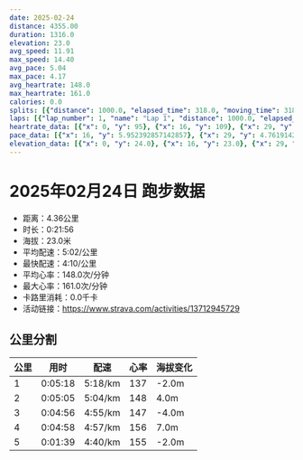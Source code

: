 ```yaml
---
date: 2025-02-24
distance: 4355.00
duration: 1316.0
elevation: 23.0
avg_speed: 11.91
max_speed: 14.40
avg_pace: 5.04
max_pace: 4.17
avg_heartrate: 148.0
max_heartrate: 161.0
calories: 0.0
splits: [{"distance": 1000.0, "elapsed_time": 318.0, "moving_time": 318.0, "average_speed": 3.14, "pace": 5.307866242038216, "average_heartrate": 137.05974842767296, "elevation_difference": -2.0, "split_number": 1}, {"distance": 1001.5, "elapsed_time": 305.0, "moving_time": 305.0, "average_speed": 3.28, "pace": 5.081310975609756, "average_heartrate": 148.6983606557377, "elevation_difference": 4.0, "split_number": 2}, {"distance": 1000.0, "elapsed_time": 296.0, "moving_time": 296.0, "average_speed": 3.38, "pace": 4.930976331360947, "average_heartrate": 147.35472972972974, "elevation_difference": -4.0, "split_number": 3}, {"distance": 1001.5, "elapsed_time": 298.0, "moving_time": 298.0, "average_speed": 3.36, "pace": 4.960327380952381, "average_heartrate": 156.75503355704697, "elevation_difference": 7.0, "split_number": 4}, {"distance": 352.0, "elapsed_time": 99.0, "moving_time": 99.0, "average_speed": 3.56, "pace": 4.681657303370786, "average_heartrate": 155.96969696969697, "elevation_difference": -2.0, "split_number": 5}]
laps: [{"lap_number": 1, "name": "Lap 1", "distance": 1000.0, "elapsed_time": 317.0, "moving_time": 317.0, "average_speed": 3.15, "pace": 5.291015873015873, "average_heartrate": 136.04347826086956, "max_heartrate": 148, "start_date": "2025-02-24 19:49:28+00:00", "elevation_difference": 2.0}, {"lap_number": 2, "name": "Lap 2", "distance": 1000.0, "elapsed_time": 304.0, "moving_time": 304.0, "average_speed": 3.29, "pace": 5.065866261398176, "average_heartrate": 148.7391304347826, "max_heartrate": 154, "start_date": "2025-02-24 19:54:46+00:00", "elevation_difference": 9.0}, {"lap_number": 3, "name": "Lap 3", "distance": 1000.0, "elapsed_time": 296.0, "moving_time": 296.0, "average_speed": 3.38, "pace": 4.930976331360947, "average_heartrate": 147.17391304347825, "max_heartrate": 153, "start_date": "2025-02-24 19:59:51+00:00", "elevation_difference": 0.0}, {"lap_number": 4, "name": "Lap 4", "distance": 1000.0, "elapsed_time": 297.0, "moving_time": 297.0, "average_speed": 3.37, "pace": 4.94560830860534, "average_heartrate": 156.7391304347826, "max_heartrate": 161, "start_date": "2025-02-24 20:04:47+00:00", "elevation_difference": 11.0}, {"lap_number": 5, "name": "Lap 5", "distance": 355.21, "elapsed_time": 100.0, "moving_time": 100.0, "average_speed": 3.55, "pace": 4.694845070422535, "average_heartrate": 155.75, "max_heartrate": 159, "start_date": "2025-02-24 20:09:44+00:00", "elevation_difference": 0.0}]
heartrate_data: [{"x": 0, "y": 95}, {"x": 16, "y": 109}, {"x": 29, "y": 120}, {"x": 42, "y": 132}, {"x": 56, "y": 138}, {"x": 70, "y": 132}, {"x": 84, "y": 137}, {"x": 98, "y": 137}, {"x": 112, "y": 138}, {"x": 127, "y": 139}, {"x": 140, "y": 139}, {"x": 154, "y": 138}, {"x": 167, "y": 141}, {"x": 182, "y": 139}, {"x": 196, "y": 139}, {"x": 210, "y": 142}, {"x": 224, "y": 139}, {"x": 237, "y": 143}, {"x": 251, "y": 144}, {"x": 264, "y": 146}, {"x": 277, "y": 147}, {"x": 291, "y": 148}, {"x": 305, "y": 147}, {"x": 319, "y": 147}, {"x": 333, "y": 146}, {"x": 346, "y": 148}, {"x": 360, "y": 147}, {"x": 374, "y": 149}, {"x": 388, "y": 152}, {"x": 401, "y": 151}, {"x": 415, "y": 152}, {"x": 428, "y": 153}, {"x": 442, "y": 152}, {"x": 456, "y": 151}, {"x": 470, "y": 152}, {"x": 483, "y": 154}, {"x": 496, "y": 151}, {"x": 509, "y": 150}, {"x": 521, "y": 150}, {"x": 533, "y": 148}, {"x": 545, "y": 146}, {"x": 558, "y": 141}, {"x": 570, "y": 146}, {"x": 583, "y": 145}, {"x": 597, "y": 146}, {"x": 611, "y": 144}, {"x": 624, "y": 146}, {"x": 637, "y": 149}, {"x": 650, "y": 149}, {"x": 662, "y": 148}, {"x": 675, "y": 146}, {"x": 688, "y": 148}, {"x": 701, "y": 148}, {"x": 713, "y": 144}, {"x": 726, "y": 144}, {"x": 738, "y": 148}, {"x": 751, "y": 148}, {"x": 764, "y": 151}, {"x": 777, "y": 153}, {"x": 790, "y": 145}, {"x": 803, "y": 144}, {"x": 816, "y": 145}, {"x": 829, "y": 144}, {"x": 842, "y": 145}, {"x": 855, "y": 148}, {"x": 868, "y": 147}, {"x": 882, "y": 150}, {"x": 895, "y": 147}, {"x": 908, "y": 148}, {"x": 921, "y": 151}, {"x": 934, "y": 151}, {"x": 946, "y": 152}, {"x": 960, "y": 153}, {"x": 973, "y": 155}, {"x": 987, "y": 157}, {"x": 1001, "y": 154}, {"x": 1014, "y": 155}, {"x": 1027, "y": 156}, {"x": 1040, "y": 155}, {"x": 1054, "y": 156}, {"x": 1067, "y": 159}, {"x": 1080, "y": 158}, {"x": 1094, "y": 159}, {"x": 1107, "y": 160}, {"x": 1120, "y": 160}, {"x": 1133, "y": 161}, {"x": 1145, "y": 160}, {"x": 1156, "y": 160}, {"x": 1168, "y": 160}, {"x": 1181, "y": 160}, {"x": 1194, "y": 157}, {"x": 1206, "y": 156}, {"x": 1219, "y": 156}, {"x": 1232, "y": 156}, {"x": 1245, "y": 150}, {"x": 1257, "y": 155}, {"x": 1269, "y": 156}, {"x": 1281, "y": 157}, {"x": 1293, "y": 159}, {"x": 1305, "y": 157}]
pace_data: [{"x": 16, "y": 5.952392857142857}, {"x": 29, "y": 4.761914285714285}, {"x": 42, "y": 5.376354838709677}, {"x": 56, "y": 5.376354838709677}, {"x": 70, "y": 5.5555666666666665}, {"x": 84, "y": 5.208343749999999}, {"x": 98, "y": 4.761914285714285}, {"x": 112, "y": 5.5555666666666665}, {"x": 127, "y": 5.952392857142857}, {"x": 140, "y": 5.376354838709677}, {"x": 154, "y": 5.208343749999999}, {"x": 167, "y": 5.050515151515151}, {"x": 182, "y": 5.747137931034483}, {"x": 196, "y": 5.5555666666666665}, {"x": 210, "y": 5.208343749999999}, {"x": 224, "y": 4.901970588235294}, {"x": 237, "y": 5.376354838709677}, {"x": 251, "y": 5.376354838709677}, {"x": 264, "y": 5.050515151515151}, {"x": 277, "y": 5.050515151515151}, {"x": 291, "y": 5.5555666666666665}, {"x": 305, "y": 5.208343749999999}, {"x": 319, "y": 5.376354838709677}, {"x": 333, "y": 5.208343749999999}, {"x": 346, "y": 5.208343749999999}, {"x": 360, "y": 5.376354838709677}, {"x": 374, "y": 5.5555666666666665}, {"x": 388, "y": 4.901970588235294}, {"x": 401, "y": 5.208343749999999}, {"x": 415, "y": 5.376354838709677}, {"x": 428, "y": 5.050515151515151}, {"x": 442, "y": 5.952392857142857}, {"x": 456, "y": 5.208343749999999}, {"x": 470, "y": 5.376354838709677}, {"x": 483, "y": 4.761914285714285}, {"x": 496, "y": 4.901970588235294}, {"x": 509, "y": 4.761914285714285}, {"x": 521, "y": 4.504513513513513}, {"x": 533, "y": 4.761914285714285}, {"x": 545, "y": 5.050515151515151}, {"x": 558, "y": 4.901970588235294}, {"x": 570, "y": 4.504513513513513}, {"x": 583, "y": 5.050515151515151}, {"x": 597, "y": 5.050515151515151}, {"x": 611, "y": 5.208343749999999}, {"x": 624, "y": 5.050515151515151}, {"x": 637, "y": 4.761914285714285}, {"x": 650, "y": 5.050515151515151}, {"x": 662, "y": 5.050515151515151}, {"x": 675, "y": 5.050515151515151}, {"x": 688, "y": 4.901970588235294}, {"x": 701, "y": 4.901970588235294}, {"x": 713, "y": 4.761914285714285}, {"x": 726, "y": 4.761914285714285}, {"x": 738, "y": 5.208343749999999}, {"x": 751, "y": 5.208343749999999}, {"x": 764, "y": 4.901970588235294}, {"x": 777, "y": 5.050515151515151}, {"x": 790, "y": 4.629638888888889}, {"x": 803, "y": 4.761914285714285}, {"x": 816, "y": 5.050515151515151}, {"x": 829, "y": 4.629638888888889}, {"x": 842, "y": 4.761914285714285}, {"x": 855, "y": 4.761914285714285}, {"x": 868, "y": 4.901970588235294}, {"x": 882, "y": 5.376354838709677}, {"x": 895, "y": 5.376354838709677}, {"x": 908, "y": 5.050515151515151}, {"x": 921, "y": 4.629638888888889}, {"x": 934, "y": 5.376354838709677}, {"x": 946, "y": 4.504513513513513}, {"x": 960, "y": 5.050515151515151}, {"x": 973, "y": 5.208343749999999}, {"x": 987, "y": 5.208343749999999}, {"x": 1001, "y": 5.376354838709677}, {"x": 1014, "y": 4.761914285714285}, {"x": 1027, "y": 4.761914285714285}, {"x": 1040, "y": 5.376354838709677}, {"x": 1054, "y": 5.208343749999999}, {"x": 1067, "y": 4.761914285714285}, {"x": 1080, "y": 4.901970588235294}, {"x": 1094, "y": 5.208343749999999}, {"x": 1107, "y": 5.050515151515151}, {"x": 1120, "y": 5.050515151515151}, {"x": 1133, "y": 4.761914285714285}, {"x": 1145, "y": 4.166675}, {"x": 1156, "y": 4.385973684210526}, {"x": 1168, "y": 4.385973684210526}, {"x": 1181, "y": 4.761914285714285}, {"x": 1194, "y": 4.761914285714285}, {"x": 1206, "y": 4.761914285714285}, {"x": 1219, "y": 4.504513513513513}, {"x": 1232, "y": 4.901970588235294}, {"x": 1245, "y": 4.504513513513513}, {"x": 1257, "y": 4.761914285714285}, {"x": 1269, "y": 4.901970588235294}, {"x": 1281, "y": 4.504513513513513}, {"x": 1293, "y": 4.2735128205128206}, {"x": 1305, "y": 4.385973684210526}]
elevation_data: [{"x": 0, "y": 24.0}, {"x": 16, "y": 23.0}, {"x": 29, "y": 23.0}, {"x": 42, "y": 23.0}, {"x": 56, "y": 22.0}, {"x": 70, "y": 21.0}, {"x": 84, "y": 21.0}, {"x": 98, "y": 21.0}, {"x": 112, "y": 20.0}, {"x": 127, "y": 20.0}, {"x": 140, "y": 20.0}, {"x": 154, "y": 20.0}, {"x": 167, "y": 20.0}, {"x": 182, "y": 20.0}, {"x": 196, "y": 20.0}, {"x": 210, "y": 20.0}, {"x": 224, "y": 20.0}, {"x": 237, "y": 20.0}, {"x": 251, "y": 20.0}, {"x": 264, "y": 20.0}, {"x": 277, "y": 20.0}, {"x": 291, "y": 21.0}, {"x": 305, "y": 22.0}, {"x": 319, "y": 22.0}, {"x": 333, "y": 23.0}, {"x": 346, "y": 24.0}, {"x": 360, "y": 24.0}, {"x": 374, "y": 25.0}, {"x": 388, "y": 25.0}, {"x": 401, "y": 26.0}, {"x": 415, "y": 27.0}, {"x": 428, "y": 27.0}, {"x": 442, "y": 28.0}, {"x": 456, "y": 28.0}, {"x": 470, "y": 30.0}, {"x": 483, "y": 31.0}, {"x": 496, "y": 30.0}, {"x": 509, "y": 29.0}, {"x": 521, "y": 28.0}, {"x": 533, "y": 27.0}, {"x": 545, "y": 27.0}, {"x": 558, "y": 26.0}, {"x": 570, "y": 26.0}, {"x": 583, "y": 26.0}, {"x": 597, "y": 26.0}, {"x": 611, "y": 26.0}, {"x": 624, "y": 26.0}, {"x": 637, "y": 26.0}, {"x": 650, "y": 25.0}, {"x": 662, "y": 25.0}, {"x": 675, "y": 25.0}, {"x": 688, "y": 25.0}, {"x": 701, "y": 24.0}, {"x": 713, "y": 24.0}, {"x": 726, "y": 23.0}, {"x": 738, "y": 22.0}, {"x": 751, "y": 22.0}, {"x": 764, "y": 22.0}, {"x": 777, "y": 22.0}, {"x": 790, "y": 22.0}, {"x": 803, "y": 22.0}, {"x": 816, "y": 22.0}, {"x": 829, "y": 22.0}, {"x": 842, "y": 22.0}, {"x": 855, "y": 22.0}, {"x": 868, "y": 22.0}, {"x": 882, "y": 22.0}, {"x": 895, "y": 22.0}, {"x": 908, "y": 22.0}, {"x": 921, "y": 22.0}, {"x": 934, "y": 22.0}, {"x": 946, "y": 23.0}, {"x": 960, "y": 23.0}, {"x": 973, "y": 24.0}, {"x": 987, "y": 25.0}, {"x": 1001, "y": 26.0}, {"x": 1014, "y": 26.0}, {"x": 1027, "y": 27.0}, {"x": 1040, "y": 28.0}, {"x": 1054, "y": 28.0}, {"x": 1067, "y": 29.0}, {"x": 1080, "y": 30.0}, {"x": 1094, "y": 30.0}, {"x": 1107, "y": 31.0}, {"x": 1120, "y": 33.0}, {"x": 1133, "y": 33.0}, {"x": 1145, "y": 32.0}, {"x": 1156, "y": 31.0}, {"x": 1168, "y": 29.0}, {"x": 1181, "y": 29.0}, {"x": 1194, "y": 29.0}, {"x": 1206, "y": 29.0}, {"x": 1219, "y": 29.0}, {"x": 1232, "y": 28.0}, {"x": 1245, "y": 28.0}, {"x": 1257, "y": 28.0}, {"x": 1269, "y": 28.0}, {"x": 1281, "y": 27.0}, {"x": 1293, "y": 28.0}, {"x": 1305, "y": 27.0}]
---
```


# 2025年02月24日 跑步数据

- 距离：4.36公里
- 时长：0:21:56
- 海拔：23.0米
- 平均配速：5:02/公里
- 最快配速：4:10/公里
- 平均心率：148.0次/分钟
- 最大心率：161.0次/分钟
- 卡路里消耗：0.0千卡
- 活动链接：https://www.strava.com/activities/13712945729

## 公里分割

| 公里 | 用时 | 配速 | 心率 | 海拔变化 |
|------|------|------|------|------|
| 1 | 0:05:18 | 5:18/km | 137 | -2.0m |
| 2 | 0:05:05 | 5:04/km | 148 | 4.0m |
| 3 | 0:04:56 | 4:55/km | 147 | -4.0m |
| 4 | 0:04:58 | 4:57/km | 156 | 7.0m |
| 5 | 0:01:39 | 4:40/km | 155 | -2.0m |

